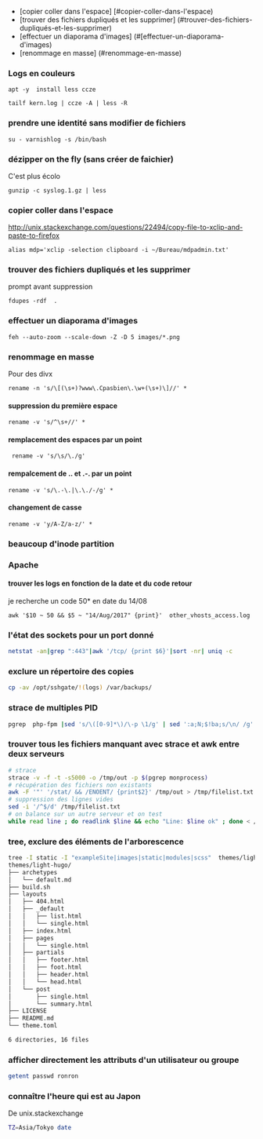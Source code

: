 * [copier coller dans l'espace] [#copier-coller-dans-l'espace)
* [trouver des fichiers dupliqués et les supprimer] (#trouver-des-fichiers-dupliqués-et-les-supprimer)
* [effectuer un diaporama d'images] (#[effectuer-un-diaporama-d'images)
* [renommage en masse] (#renommage-en-masse)

### Logs en couleurs
```
apt -y  install less ccze
```
```
tailf kern.log | ccze -A | less -R
```
### prendre une identité sans modifier de fichiers

`su - varnishlog -s /bin/bash`

### dézipper on the fly (sans créer de faichier)
C'est plus écolo 

`gunzip -c syslog.1.gz | less`

### copier coller dans l'espace

http://unix.stackexchange.com/questions/22494/copy-file-to-xclip-and-paste-to-firefox

`alias mdp='xclip -selection clipboard -i ~/Bureau/mdpadmin.txt'`

### trouver des fichiers dupliqués et les supprimer
prompt avant suppression

`fdupes -rdf  .`

### effectuer un diaporama d'images

`feh --auto-zoom --scale-down -Z -D 5 images/*.png`

### renommage en masse

Pour des divx
```
rename -n 's/\[(\s+)?www\.Cpasbien\.\w+(\s+)\]//' *
```

#### suppression du première espace

```
rename -v 's/^\s+//' * 
```

#### remplacement des espaces par un point
```
 rename -v 's/\s/\./g'
```

#### rempalcement de .. et .-. par un point
```
rename -v 's/\.-\.|\.\./-/g' *
```

#### changement de casse
```
rename -v 'y/A-Z/a-z/' * 
```
### beaucoup d'inode partition 


### Apache

#### trouver les logs en fonction de la date et du code retour

je recherche un code 50* en date du 14/08
```
awk '$10 ~ 50 && $5 ~ "14/Aug/2017" {print}'  other_vhosts_access.log 
```

### l'état des sockets pour un port donné

```bash
netstat -an|grep ":443"|awk '/tcp/ {print $6}'|sort -nr| uniq -c
```

### exclure un répertoire des copies

```bash
cp -av /opt/sshgate/!(logs) /var/backups/
```

### strace de multiples PID

```bash
pgrep  php-fpm |sed 's/\([0-9]*\)/\-p \1/g' | sed ':a;N;$!ba;s/\n/ /g'
```

### trouver tous les fichiers manquant avec strace et awk entre deux serveurs

```bash
# strace
strace -v -f -t -s5000 -o /tmp/out -p $(pgrep monprocess) 
# récupération des fichiers non existants
awk -F '"' '/stat/ && /ENOENT/ {print$2}' /tmp/out > /tmp/filelist.txt
# suppression des lignes vides
sed -i '/^$/d' /tmp/filelist.txt 
# on balance sur un autre serveur et on test
while read line ; do readlink $line && echo "Line: $line ok" ; done < /tmp/filelist.txt
```

### tree, exclure des éléments de l'arborescence 

```bash
tree -I static -I "exampleSite|images|static|modules|scss"  themes/light-hugo/
themes/light-hugo/
├── archetypes
│   └── default.md
├── build.sh
├── layouts
│   ├── 404.html
│   ├── _default
│   │   ├── list.html
│   │   └── single.html
│   ├── index.html
│   ├── pages
│   │   └── single.html
│   ├── partials
│   │   ├── footer.html
│   │   ├── foot.html
│   │   ├── header.html
│   │   └── head.html
│   └── post
│       ├── single.html
│       └── summary.html
├── LICENSE
├── README.md
└── theme.toml

6 directories, 16 files
```

### afficher directement les attributs d'un utilisateur ou groupe

```bash
getent passwd ronron
```

### connaître l'heure qui est au Japon

De unix.stackexchange

```bash
TZ=Asia/Tokyo date
```
